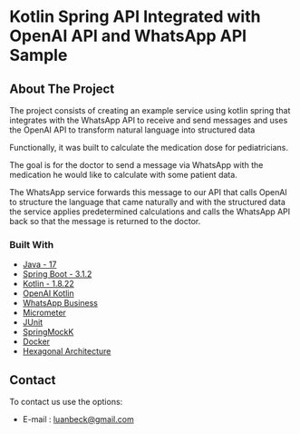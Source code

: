 # Kotlin Spring API Integrated with OpenAI API and WhatsApp API Sample

## About The Project

The project consists of creating an example service using kotlin spring that integrates with the WhatsApp API to receive
and send messages and uses the OpenAI API to transform natural language into structured data

Functionally, it was built to calculate the medication dose for pediatricians.

The goal is for the doctor to send a message via WhatsApp with the medication he would like to calculate with some
patient data.

The WhatsApp service forwards this message to our API that calls OpenAI to structure the language that came naturally
and with the structured data the service applies predetermined calculations and calls the WhatsApp API back so that the
message is returned to the doctor.

### Built With

* [Java - 17](https://www.java.com/pt-BR/)
* [Spring Boot - 3.1.2](https://spring.io/projects/spring-boot)
* [Kotlin - 1.8.22](https://kotlinlang.org/)
* [OpenAI Kotlin](https://github.com/Aallam/openai-kotlin)
* [WhatsApp Business](https://developers.facebook.com/docs/whatsapp/cloud-api/get-started)
* [Micrometer](https://micrometer.io/docs/tracing)
* [JUnit](https://junit.org/junit5/)
* [SpringMockK](https://github.com/Ninja-Squad/springmockk)
* [Docker](https://www.docker.com/)
* [Hexagonal Architecture](https://blog.octo.com/en/hexagonal-architecture-three-principles-and-an-implementation-example/)

## Contact

To contact us use the options:

* E-mail  : luanbeck@gmail.com